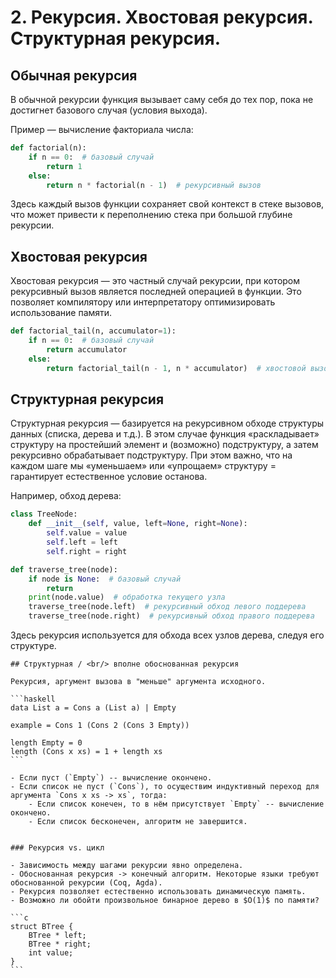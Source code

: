 # 2. Рекурсия. Хвостовая рекурсия. Структурная рекурсия.

## Обычная рекурсия

В обычной рекурсии функция вызывает саму себя до тех пор, пока не достигнет базового случая (условия выхода). 

Пример — вычисление факториала числа:

```python
def factorial(n):
    if n == 0:  # базовый случай
        return 1
    else:
        return n * factorial(n - 1)  # рекурсивный вызов
```

Здесь каждый вызов функции сохраняет свой контекст в стеке вызовов, что может привести к переполнению стека при большой глубине рекурсии.

## Хвостовая рекурсия

Хвостовая рекурсия — это частный случай рекурсии, при котором рекурсивный вызов является последней операцией в функции. Это позволяет компилятору или интерпретатору оптимизировать использование памяти.

```python
def factorial_tail(n, accumulator=1):
    if n == 0:  # базовый случай
        return accumulator
    else:
        return factorial_tail(n - 1, n * accumulator)  # хвостовой вызов
```

## Структурная рекурсия

Структурная рекурсия — базируется на рекурсивном обходе структуры данных (списка, дерева и т.д.). В этом случае функция «раскладывает» структуру на простейший элемент и (возможно) подструктуру, а затем рекурсивно обрабатывает подструктуру. При этом важно, что на каждом шаге мы «уменьшаем» или «упрощаем» структуру = гарантирует естественное условие останова.

Например, обход дерева:

```python
class TreeNode:
    def __init__(self, value, left=None, right=None):
        self.value = value
        self.left = left
        self.right = right

def traverse_tree(node):
    if node is None:  # базовый случай
        return
    print(node.value)  # обработка текущего узла
    traverse_tree(node.left)  # рекурсивный обход левого поддерева
    traverse_tree(node.right)  # рекурсивный обход правого поддерева
```

Здесь рекурсия используется для обхода всех узлов дерева, следуя его структуре.

````{dropdown} Пенской
## Структурная / <br/> вполне обоснованная рекурсия

Рекурсия, аргумент вызова в "меньше" аргумента исходного.

```haskell
data List a = Cons a (List a) | Empty

example = Cons 1 (Cons 2 (Cons 3 Empty))

length Empty = 0
length (Cons x xs) = 1 + length xs
```

- Если пуст (`Empty`) -- вычисление окончено.
- Если список не пуст (`Cons`), то осуществим индуктивный переход для аргумента `Cons x xs -> xs`, тогда:
    - Если список конечен, то в нём присутствует `Empty` -- вычисление окончено.
    - Если список бесконечен, алгоритм не завершится.


### Рекурсия vs. цикл

- Зависимость между шагами рекурсии явно определена.
- Обоснованная рекурсия -> конечный алгоритм. Некоторые языки требуют обоснованной рекурсии (Coq, Agda).
- Рекурсия позволяет естественно использовать динамическую память.
- Возможно ли обойти произвольное бинарное дерево в $O(1)$ по памяти?

```c
struct BTree {
    BTree * left;
    BTree * right;
    int value;
}
```
````
